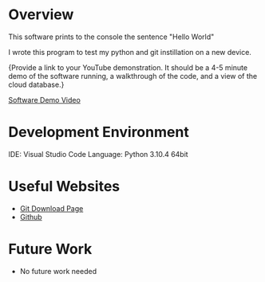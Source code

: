 # Overview

This software prints to the console the sentence "Hello World"

I wrote this program to test my python and git instillation on a new device.

{Provide a link to your YouTube demonstration.  It should be a 4-5 minute demo of the software running, a walkthrough of the code, and a view of the cloud database.}

[Software Demo Video](http://youtube.link.goes.here)

# Development Environment

IDE: Visual Studio Code
Language: Python 3.10.4 64bit


# Useful Websites

* [Git Download Page](https://git-scm.com/downloads)
* [Github](https://github.com/)

# Future Work

* No future work needed